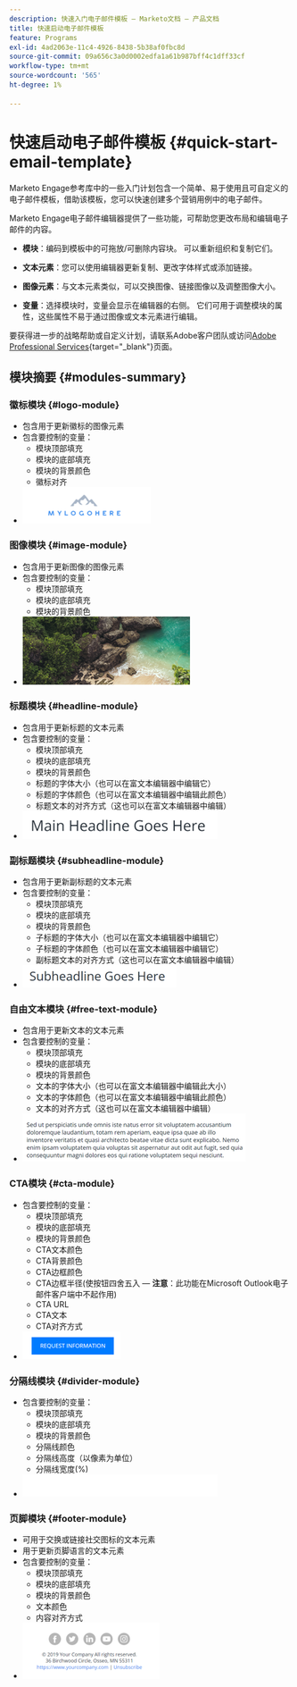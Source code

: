 ```yaml
---
description: 快速入门电子邮件模板 — Marketo文档 — 产品文档
title: 快速启动电子邮件模板
feature: Programs
exl-id: 4ad2063e-11c4-4926-8438-5b38af0fbc8d
source-git-commit: 09a656c3a0d0002edfa1a61b987bff4c1dff33cf
workflow-type: tm+mt
source-wordcount: '565'
ht-degree: 1%

---
```


# 快速启动电子邮件模板 {#quick-start-email-template}

Marketo Engage参考库中的一些入门计划包含一个简单、易于使用且可自定义的电子邮件模板，借助该模板，您可以快速创建多个营销用例中的电子邮件。

Marketo Engage电子邮件编辑器提供了一些功能，可帮助您更改布局和编辑电子邮件的内容。

* **模块**：编码到模板中的可拖放/可删除内容块。 可以重新组织和复制它们。

* **文本元素**：您可以使用编辑器更新复制、更改字体样式或添加链接。

* **图像元素**：与文本元素类似，可以交换图像、链接图像以及调整图像大小。

* **变量**：选择模块时，变量会显示在编辑器的右侧。 它们可用于调整模块的属性，这些属性不易于通过图像或文本元素进行编辑。

要获得进一步的战略帮助或自定义计划，请联系Adobe客户团队或访问[Adobe Professional Services](https://business.adobe.com/cn/customers/consulting-services/main.html){target="_blank"}页面。

## 模块摘要 {#modules-summary}

### 徽标模块 {#logo-module}

* 包含用于更新徽标的图像元素
* 包含要控制的变量：
   * 模块顶部填充
   * 模块的底部填充
   * 模块的背景颜色
   * 徽标对齐
* ![](assets/quick-start-email-template-1.png)

### 图像模块 {#image-module}

* 包含用于更新图像的图像元素
* 包含要控制的变量：
   * 模块顶部填充
   * 模块的底部填充
   * 模块的背景颜色
* ![](assets/quick-start-email-template-2.png)

### 标题模块 {#headline-module}

* 包含用于更新标题的文本元素
* 包含要控制的变量：
   * 模块顶部填充
   * 模块的底部填充
   * 模块的背景颜色
   * 标题的字体大小（也可以在富文本编辑器中编辑它）
   * 标题的字体颜色（也可以在富文本编辑器中编辑此颜色）
   * 标题文本的对齐方式（这也可以在富文本编辑器中编辑）
* ![](assets/quick-start-email-template-3.png)

### 副标题模块 {#subheadline-module}

* 包含用于更新副标题的文本元素
* 包含要控制的变量：
   * 模块顶部填充
   * 模块的底部填充
   * 模块的背景颜色
   * 子标题的字体大小（也可以在富文本编辑器中编辑它）
   * 子标题的字体颜色（也可以在富文本编辑器中编辑它）
   * 副标题文本的对齐方式（这也可以在富文本编辑器中编辑）
* ![](assets/quick-start-email-template-4.png)

### 自由文本模块 {#free-text-module}

* 包含用于更新文本的文本元素
* 包含要控制的变量：
   * 模块顶部填充
   * 模块的底部填充
   * 模块的背景颜色
   * 文本的字体大小（也可以在富文本编辑器中编辑此大小）
   * 文本的字体颜色（也可以在富文本编辑器中编辑此颜色）
   * 文本的对齐方式（这也可以在富文本编辑器中编辑）
* ![](assets/quick-start-email-template-5.png)

### CTA模块 {#cta-module}

* 包含要控制的变量：
   * 模块顶部填充
   * 模块的底部填充
   * 模块的背景颜色
   * CTA文本颜色
   * CTA背景颜色
   * CTA边框颜色
   * CTA边框半径(使按钮四舍五入 — **注意**：此功能在Microsoft Outlook电子邮件客户端中不起作用)
   * CTA URL
   * CTA文本
   * CTA对齐方式
* ![](assets/quick-start-email-template-6.png)

### 分隔线模块 {#divider-module}

* 包含要控制的变量：
   * 模块顶部填充
   * 模块的底部填充
   * 模块的背景颜色
   * 分隔线颜色
   * 分隔线高度（以像素为单位）
   * 分隔线宽度(%)
* ![](assets/quick-start-email-template-7.png)

### 页脚模块 {#footer-module}

* 可用于交换或链接社交图标的文本元素
* 用于更新页脚语言的文本元素
* 包含要控制的变量：
   * 模块顶部填充
   * 模块的底部填充
   * 模块的背景颜色
   * 文本颜色
   * 内容对齐方式
* ![](assets/quick-start-email-template-8.png)
